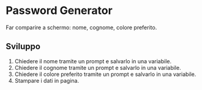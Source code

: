 Password Generator
===
Far comparire a schermo: nome, cognome, colore preferito.
## Sviluppo
1. Chiedere il nome tramite un prompt e salvarlo in una variabile.
2. Chiedere il cognome tramite un prompt e salvarlo in una variabile.
3. Chiedere il colore preferito tramite un prompt e salvarlo in una variabile.
4. Stampare i dati in pagina.